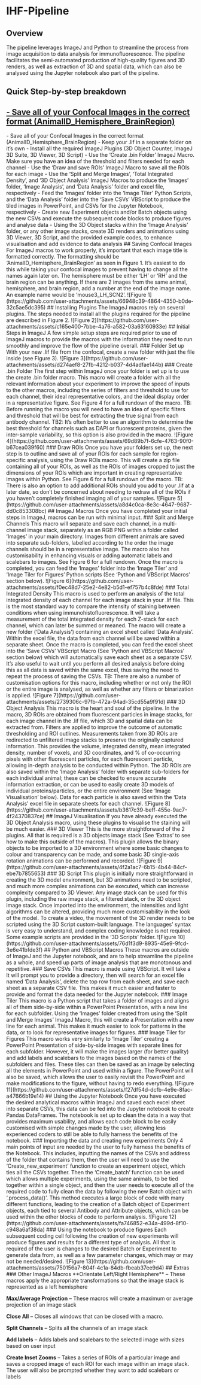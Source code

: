 # IHF-Pipeline
## Overview
The pipeline leverages ImageJ and Python to streamline the process from image acquisition to data analysis for immunofluorescence. The pipeline facilitates the semi-automated production of high-quality figures and 3D renders, as well as extraction of 3D and spatial data, which can also be analysed using the Jupyter notebook also part of the pipeline.
## Quick Step-by-step breakdown
<h2 id="save-confocal">
  <a href="#save-confocal">-	Save all of your Confocal Images in the correct format (AnimalID_Hemisphere_BrainRegion)</a>
</h2>
-	Save all of your Confocal Images in the correct format (AnimalID_Hemisphere_BrainRegion)
-	Keep your .lif in a separate folder on it’s own
-	Install all the required ImageJ Plugins (3D Object Counter, ImageJ 3D Suite, 3D Viewer, 3D Script)
-	Use the ‘Create .bin Folder’ ImageJ Macro. Make sure you have an idea of the threshold and filters needed for each channel
-	Use the ‘Draw and save ROIs’ ImageJ Macro to save all the ROIs for each image
-	Use the ‘Split and Merge Images’, ‘Total Integrated Density’, and ‘3D Object Analysis’ ImageJ Macros to produce the ‘Images’ folder, ‘Image Analysis’, and ‘Data Analysis’ folder and excel file, respectively
-	Feed the ‘Images’ folder into the ‘Image Tiler’ Python Scripts, and the ‘Data Analysis’ folder into the ‘Save CSVs’ VBScript to produce the tiled images in PowerPoint, and CSVs for the Jupyter Notebook, respectively
-	Create new Experiment objects and/or Batch objects using the new CSVs and execute the subsequent code blocks to produce figures and analyse data
-	Using the 3D Object stacks within the ‘Image Analysis’ folder, or any other image stacks, create 3D renders and animations using 3D Viewer, 3D Script, and the provided example codes, to enhance visualisation and add evidence to data analysis
## Saving Confocal Images
For ImageJ macros to work properly, it’s important that each image title is formatted correctly. The formatting should be ‘AnimalID_Hemisphere_BrainRegion’ as seen in Figure 1. It’s easiest to do this while taking your confocal images to prevent having to change all the names again later on. The hemisphere must be either ‘LH’ or ‘RH’ and the brain region can be anything. If there are 2 images from the same animal, hemisphere, and brain region, add a number at the end of the image name. An example name would be ‘mouse3_LH_SCN2’.
![Figure 1](https://github.com/user-attachments/assets/66948c39-4864-4350-b0de-32c5ae5dc395)
## Installing Plugins
The ImageJ macros rely on several plugins. The steps needed to install all the plugins required for the pipeline are described in Figure 2. 
![Figure 2](https://github.com/user-attachments/assets/c165e400-7bbe-4a76-a582-03a63160933e)
## Initial Steps in ImageJ
A few simple setup steps are required prior to use of ImageJ macros to provide the macros with the information they need to run smoothly and improve the flow of the pipeline overall.
### Folder Set up
With your new .lif file from the confocal, create a new folder with just the file inside (see Figure 3). 
![Figure 3](https://github.com/user-attachments/assets/d274aef8-27fb-4212-b037-4d4adfae144b)
### Create .bin Folder
The first step within ImageJ once your folder is set up is to use the create .bin folder macro. This macro will create a folder with all the relevant information about your experiment to improve the speed of inputs to the other macros, including the series of filters and threshold to use for each channel, their ideal representative colors, and the ideal display order in a representative figure. See Figure 4 for a full rundown of the macro. 
TB: Before running the macro you will need to have an idea of specific filters and threshold that will be best for extracting the true signal from each antibody channel. 
TB2: It’s often better to use an algorithm to determine the best threshold for channels such as DAPI or fluorescent proteins, given the inter-sample variability, so this option is also provided in the macro. 
![Figure 4](https://github.com/user-attachments/assets/69d89b7f-6cfe-4763-90f0-b67cea039f60)
### Draw ROIs
Once you have your folders set up, the next step is to outline and save all of your ROIs for each sample for region-specific analysis, using the Draw ROIs macro. This will create a zip file containing all of your ROIs, as well as the ROIs of images cropped to just the dimensions of your ROIs which are important in creating representative images within Python. See Figure 6 for a full rundown of the macro.
TB: There is also an option to add additional ROIs should you add to your .lif at a later date, so don’t be concerned about needing to redraw all of the ROIs if you haven’t completely finished imaging all of your samples. 
![Figure 5](https://github.com/user-attachments/assets/a8d4c0ca-8e3c-4647-9687-dd0c853308bc)
## ImageJ Macros
Once you have completed your initial steps in ImageJ, macros can be run with minimal input.
### Split and Merge Channels
This macro will separate and save each channel, in a multi-channel image stack, separately as an RGB PNG within a folder called ‘Images’ in your main directory. Images from different animals are saved into separate sub-folders, labelled according to the order the image channels should be in a representative image. The macro also has customisability in enhancing visuals or adding automatic labels and scalebars to images. See Figure 6 for a full rundown.
Once the macro is completed, you can feed the ‘Images’ folder into the ‘Image Tiler’ and ‘Image Tiler for Figures’ Python scripts (See ‘Python and VBScript Macros’ section below).
![Figure 6](https://github.com/user-attachments/assets/f0ec48d7-25e2-4e82-b5d1-ef757b4c8fde)
### Total Integrated Density
This macro is used to perform an analysis of the total integrated density of each channel for each image stack in your .lif file. This is the most standard way to compare the intensity of staining between conditions when using immunohistofluorescence. It will take a measurement of the total integrated density for each Z-stack for each channel, which can later be summed or meaned. The macro will create a new folder (‘Data Analysis’) containing an excel sheet called ‘Data Analysis’. Within the excel file, the data from each channel will be saved within a separate sheet. Once the macro is completed, you can feed the excel sheet into the ‘Save CSVs’ VBScript Macro (See ‘Python and VBScript Macros’ section below) which will automatically save each sheet as a separate CSV. It’s also useful to wait until you perform all desired analysis before doing this as all data is saved within the same excel, thus saving the need to repeat the process of saving the CSVs.
TB: There are also a number of customisation options for this macro, including whether or not only the ROI or the entire image is analysed, as well as whether any filters or binarization is applied. 
![Figure 7](https://github.com/user-attachments/assets/2739306c-97fb-472a-94ad-35cd55a9f91d)
### 3D Object Analysis
This macro is the heart and soul of the pipeline. In the macro, 3D ROIs are obtained from fluorescent particles in image stacks, for each image channel in the .lif file, which 3D and spatial data can be extracted from. Filters are applied to improve the outcome of automatic thresholding and ROI outlines. Measurements taken from 3D ROIs are redirected to unfiltered image stacks to preserve the originally captured information. This provides the volume, integrated density, mean integrated density, number of voxels, and 3D coordinates, and % of co-occurring pixels with other fluorescent particles, for each fluorescent particle, allowing in-depth analysis to be conducted within Python. The 3D ROIs are also saved within the ‘Image Analysis’ folder with separate sub-folders for each individual animal; these can be checked to ensure accurate information extraction, or can be used to easily create 3D models of individual proteins/particles, or the entire environment (See ‘Image Visualisation’ below). Data for each particle is also saved within the ‘Data Analysis’ excel file in separate sheets for each channel. 
![Figure 8](https://github.com/user-attachments/assets/b3617c39-beff-455e-9ac7-4f24370837ce)
## ImageJ Visualisation
If you have already executed the 3D Object Analysis macro, using these plugins to visualise the staining will be much easier.
### 3D Viewer
This is the more straightforward of the 2 plugins. All that is required is a 3D objects image stack (See ‘Extras’ to see how to make this outside of the macros). This plugin allows the binary objects to be imported to a 3D environment where some basic changes to colour and transparency can be made, and some basic 3D single-axis rotation animations can be performed and recorded. 
![Figure 9](https://github.com/user-attachments/assets/4f2a1ac7-6b15-4b44-84cf-ebe7b7855653)
### 3D Script
This plugin is initially more straightforward in creating the 3D model environment, but 3D animations need to be scripted, and much more complex animations can be executed, which can increase complexity compared to 3D Viewer. Any image stack can be used for this plugin, including the raw image stack, a filtered stack, or the 3D object image stack. Once imported into the environment, the intensities and light algorithms can be altered, providing much more customisability in the look of the model. To create a video, the movement of the 3D render needs to be scripted using the 3D Script custom-built language. The languages’ syntax is very easy to understand, and complex coding knowledge is not required. Some example scripts are provided in the ‘3D Scripts’ folder. 
![Figure 10](https://github.com/user-attachments/assets/76d1f3d9-8935-45e9-9fcd-3e6e41bfde3f)
## Python and VBScript Macros
These macros are outside of ImageJ and the Jupyter notebook, and are to help streamline the pipeline as a whole, and speed up parts of image analysis that are monotonous and repetitive.
### Save CSVs
This macro is made using VBScript. It will take a It will prompt you to provide a directory, then will search for an excel file named ‘Data Analysis’, delete the top row from each sheet, and save each sheet as a separate CSV file. This makes it much easier and faster to provide and format the data needed for the Jupyter notebook.
### Image Tiler
This macro is a Python script that takes a folder of images and aligns all of them side-by-side within a PowerPoint Presentation, with a new line for each subfolder. 
Using the ‘Images’ folder created from using the ‘Split and Merge Images’ ImageJ Macro, this will create a Presentation with a new line for each animal. This makes it much easier to look for patterns in the data, or to look for representative images for figures.
### Image Tiler for Figures
This macro works very similarly to ‘Image Tiler’ creating a PowerPoint Presentation of side-by-side images with separate lines for each subfolder. However, it will make the images larger (for better quality) and add labels and scalebars to the images based on the names of the subfolders and files. These tiles can then be saved as an image by selecting all the elements in PowerPoint and used within a figure. The PowerPoint will also be saved, which allows the user to easily revisit the PowerPoint and make modifications to the figure, without having to redo everything. 
![Figure 11](https://github.com/user-attachments/assets/f27df54d-dcfb-4e9e-8fac-a47666b19e14)
## Using the Jupyter Notebook
Once you have executed the desired analytical macros within ImageJ and saved each excel sheet into separate CSVs, this data can be fed into the Jupyter notebook to create Pandas DataFrames. The notebook is set up to clean the data in a way that provides maximum usability, and allows each code block to be easily customised with simple changes made by the user, allowing less experienced coders to still be able to fully harness the benefits of the notebook.
### Importing the data and creating new experiments
Only 4 main points of input are needed by the user to fully harness the benefits of the Notebook. This includes, inputting the names of the CSVs and address of the folder that contains them, then the user will need to use the ‘Create_new_experiment’ function to create an experiment object, which ties all the CSVs together. Then the ‘Create_batch’ function can be used which allows multiple experiments, using the same animals, to be tied together within a single object, and then the user needs to execute all of the required code to fully clean the data by following the new Batch object with ‘.process_data()’. This method executes a large block of code with many different functions, leading to the creation of a Batch object of Experiment objects, each tied to several Antibody and Attribute objects, which can be used within the other blocks of code to perform analysis.
![Figure 12](https://github.com/user-attachments/assets/fa746852-e34a-499d-8f10-c948a6af38da)
### Using the notebook to produce figures
Each subsequent coding cell following the creation of new experiments will produce figures and results for a different type of analysis. All that is required of the user is changes to the desired Batch or Experiment to generate data from, as well as a few parameter changes, which may or may not be needed/desired.
![Figure 13](https://github.com/user-attachments/assets/750156a7-804f-4c1a-84db-fbeab37ee9d4)
## Extras
### Other ImageJ Macros
**Orientate Left/Right Hemisphere** – These macros apply the appropriate transformations so that the image stack is represented as a left hemisphere

**Max/Average Projection** – These macros will create a maximum or average projection of an image stack

**Close All** – Closes all windows that can be closed with a macro.

**Split Channels** – Splits all the channels of an image stack

**Add labels** – Adds labels and scalebars to the selected image with sizes based on user input

**Create Inset Zooms** – Takes a series of ROIs of a particular image and saves a cropped image of each ROI for each image within an image stack. The user will also be prompted whether they want to add scalebars or labels
	
